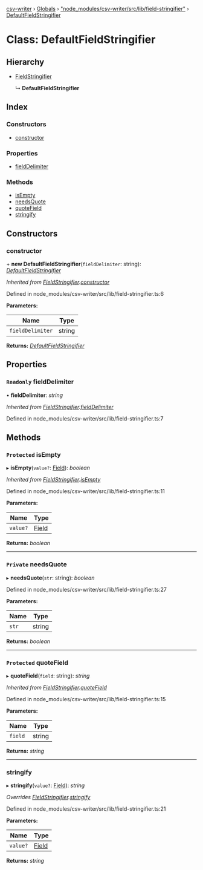 [csv-writer](../README.md) › [Globals](../globals.md) › ["node_modules/csv-writer/src/lib/field-stringifier"](../modules/_node_modules_csv_writer_src_lib_field_stringifier_.md) › [DefaultFieldStringifier](_node_modules_csv_writer_src_lib_field_stringifier_.defaultfieldstringifier.md)

# Class: DefaultFieldStringifier

## Hierarchy

* [FieldStringifier](_node_modules_csv_writer_src_lib_field_stringifier_.fieldstringifier.md)

  ↳ **DefaultFieldStringifier**

## Index

### Constructors

* [constructor](_node_modules_csv_writer_src_lib_field_stringifier_.defaultfieldstringifier.md#constructor)

### Properties

* [fieldDelimiter](_node_modules_csv_writer_src_lib_field_stringifier_.defaultfieldstringifier.md#readonly-fielddelimiter)

### Methods

* [isEmpty](_node_modules_csv_writer_src_lib_field_stringifier_.defaultfieldstringifier.md#protected-isempty)
* [needsQuote](_node_modules_csv_writer_src_lib_field_stringifier_.defaultfieldstringifier.md#private-needsquote)
* [quoteField](_node_modules_csv_writer_src_lib_field_stringifier_.defaultfieldstringifier.md#protected-quotefield)
* [stringify](_node_modules_csv_writer_src_lib_field_stringifier_.defaultfieldstringifier.md#stringify)

## Constructors

###  constructor

\+ **new DefaultFieldStringifier**(`fieldDelimiter`: string): *[DefaultFieldStringifier](_node_modules_csv_writer_src_lib_field_stringifier_.defaultfieldstringifier.md)*

*Inherited from [FieldStringifier](_node_modules_csv_writer_src_lib_field_stringifier_.fieldstringifier.md).[constructor](_node_modules_csv_writer_src_lib_field_stringifier_.fieldstringifier.md#constructor)*

Defined in node_modules/csv-writer/src/lib/field-stringifier.ts:6

**Parameters:**

Name | Type |
------ | ------ |
`fieldDelimiter` | string |

**Returns:** *[DefaultFieldStringifier](_node_modules_csv_writer_src_lib_field_stringifier_.defaultfieldstringifier.md)*

## Properties

### `Readonly` fieldDelimiter

• **fieldDelimiter**: *string*

*Inherited from [FieldStringifier](_node_modules_csv_writer_src_lib_field_stringifier_.fieldstringifier.md).[fieldDelimiter](_node_modules_csv_writer_src_lib_field_stringifier_.fieldstringifier.md#readonly-fielddelimiter)*

Defined in node_modules/csv-writer/src/lib/field-stringifier.ts:7

## Methods

### `Protected` isEmpty

▸ **isEmpty**(`value?`: [Field](../modules/_node_modules_csv_writer_src_lib_record_.md#field)): *boolean*

*Inherited from [FieldStringifier](_node_modules_csv_writer_src_lib_field_stringifier_.fieldstringifier.md).[isEmpty](_node_modules_csv_writer_src_lib_field_stringifier_.fieldstringifier.md#protected-isempty)*

Defined in node_modules/csv-writer/src/lib/field-stringifier.ts:11

**Parameters:**

Name | Type |
------ | ------ |
`value?` | [Field](../modules/_node_modules_csv_writer_src_lib_record_.md#field) |

**Returns:** *boolean*

___

### `Private` needsQuote

▸ **needsQuote**(`str`: string): *boolean*

Defined in node_modules/csv-writer/src/lib/field-stringifier.ts:27

**Parameters:**

Name | Type |
------ | ------ |
`str` | string |

**Returns:** *boolean*

___

### `Protected` quoteField

▸ **quoteField**(`field`: string): *string*

*Inherited from [FieldStringifier](_node_modules_csv_writer_src_lib_field_stringifier_.fieldstringifier.md).[quoteField](_node_modules_csv_writer_src_lib_field_stringifier_.fieldstringifier.md#protected-quotefield)*

Defined in node_modules/csv-writer/src/lib/field-stringifier.ts:15

**Parameters:**

Name | Type |
------ | ------ |
`field` | string |

**Returns:** *string*

___

###  stringify

▸ **stringify**(`value?`: [Field](../modules/_node_modules_csv_writer_src_lib_record_.md#field)): *string*

*Overrides [FieldStringifier](_node_modules_csv_writer_src_lib_field_stringifier_.fieldstringifier.md).[stringify](_node_modules_csv_writer_src_lib_field_stringifier_.fieldstringifier.md#abstract-stringify)*

Defined in node_modules/csv-writer/src/lib/field-stringifier.ts:21

**Parameters:**

Name | Type |
------ | ------ |
`value?` | [Field](../modules/_node_modules_csv_writer_src_lib_record_.md#field) |

**Returns:** *string*
